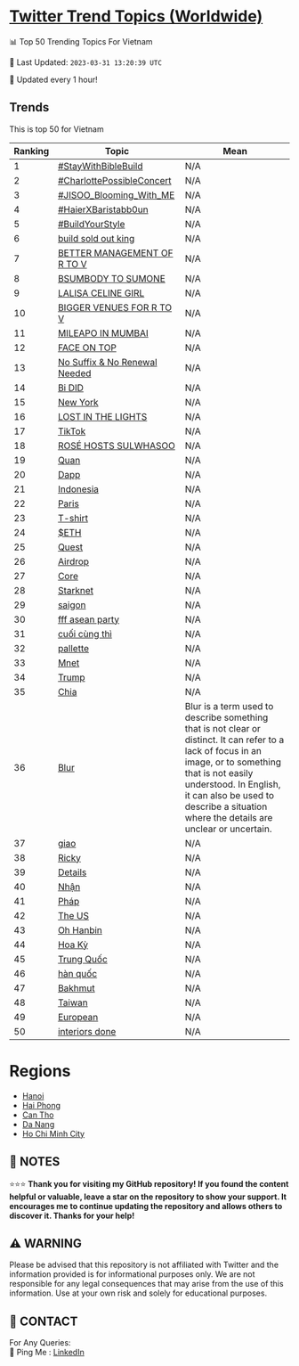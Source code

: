 [Twitter Trend Topics (Worldwide)](https://github.com/ErcinDedeoglu/Twitter-Trend-Topics)
==========


📊 Top 50 Trending Topics For Vietnam

📆 Last Updated: `2023-03-31 13:20:39 UTC`

🔧 Updated every 1 hour!


## Trends

This is top 50 for Vietnam

| Ranking | Topic | Mean |
| ------- | ------------ | ------------ |
| 1 | [#StayWithBibleBuild](http://twitter.com/search?q=%23StayWithBibleBuild) | N/A |
| 2 | [#CharlottePossibleConcert](http://twitter.com/search?q=%23CharlottePossibleConcert) | N/A |
| 3 | [#JISOO_Blooming_With_ME](http://twitter.com/search?q=%23JISOO_Blooming_With_ME) | N/A |
| 4 | [#HaierXBaristabb0un](http://twitter.com/search?q=%23HaierXBaristabb0un) | N/A |
| 5 | [#BuildYourStyle](http://twitter.com/search?q=%23BuildYourStyle) | N/A |
| 6 | [build sold out king](http://twitter.com/search?q=build+sold+out+king) | N/A |
| 7 | [BETTER MANAGEMENT OF R TO V](http://twitter.com/search?q=BETTER+MANAGEMENT+OF+R+TO+V) | N/A |
| 8 | [BSUMBODY TO SUMONE](http://twitter.com/search?q=BSUMBODY+TO+SUMONE) | N/A |
| 9 | [LALISA CELINE GIRL](http://twitter.com/search?q=LALISA+CELINE+GIRL) | N/A |
| 10 | [BIGGER VENUES FOR R TO V](http://twitter.com/search?q=BIGGER+VENUES+FOR+R+TO+V) | N/A |
| 11 | [MILEAPO IN MUMBAI](http://twitter.com/search?q=MILEAPO+IN+MUMBAI) | N/A |
| 12 | [FACE ON TOP](http://twitter.com/search?q=FACE+ON+TOP) | N/A |
| 13 | [️No Suffix & No Renewal Needed](http://twitter.com/search?q=%ef%b8%8fNo+Suffix+%26+No+Renewal+Needed) | N/A |
| 14 | [Bi DID](http://twitter.com/search?q=Bi+DID) | N/A |
| 15 | [New York](http://twitter.com/search?q=New+York) | N/A |
| 16 | [LOST IN THE LIGHTS](http://twitter.com/search?q=LOST+IN+THE+LIGHTS) | N/A |
| 17 | [TikTok](http://twitter.com/search?q=TikTok) | N/A |
| 18 | [ROSÉ HOSTS SULWHASOO](http://twitter.com/search?q=ROS%c3%89+HOSTS+SULWHASOO) | N/A |
| 19 | [Quan](http://twitter.com/search?q=Quan) | N/A |
| 20 | [Dapp](http://twitter.com/search?q=Dapp) | N/A |
| 21 | [Indonesia](http://twitter.com/search?q=Indonesia) | N/A |
| 22 | [Paris](http://twitter.com/search?q=Paris) | N/A |
| 23 | [T-shirt](http://twitter.com/search?q=T-shirt) | N/A |
| 24 | [$ETH](http://twitter.com/search?q=%24ETH) | N/A |
| 25 | [Quest](http://twitter.com/search?q=Quest) | N/A |
| 26 | [Airdrop](http://twitter.com/search?q=Airdrop) | N/A |
| 27 | [Core](http://twitter.com/search?q=Core) | N/A |
| 28 | [Starknet](http://twitter.com/search?q=Starknet) | N/A |
| 29 | [saigon](http://twitter.com/search?q=saigon) | N/A |
| 30 | [fff asean party](http://twitter.com/search?q=fff+asean+party) | N/A |
| 31 | [cuối cùng thì](http://twitter.com/search?q=cu%e1%bb%91i+c%c3%b9ng+th%c3%ac) | N/A |
| 32 | [pallette](http://twitter.com/search?q=pallette) | N/A |
| 33 | [Mnet](http://twitter.com/search?q=Mnet) | N/A |
| 34 | [Trump](http://twitter.com/search?q=Trump) | N/A |
| 35 | [Chia](http://twitter.com/search?q=Chia) | N/A |
| 36 | [Blur](http://twitter.com/search?q=Blur) | Blur is a term used to describe something that is not clear or distinct. It can refer to a lack of focus in an image, or to something that is not easily understood. In English, it can also be used to describe a situation where the details are unclear or uncertain. |
| 37 | [giao](http://twitter.com/search?q=giao) | N/A |
| 38 | [Ricky](http://twitter.com/search?q=Ricky) | N/A |
| 39 | [Details](http://twitter.com/search?q=Details) | N/A |
| 40 | [Nhận](http://twitter.com/search?q=Nh%e1%ba%adn) | N/A |
| 41 | [Pháp](http://twitter.com/search?q=Ph%c3%a1p) | N/A |
| 42 | [The US](http://twitter.com/search?q=The+US) | N/A |
| 43 | [Oh Hanbin](http://twitter.com/search?q=Oh+Hanbin) | N/A |
| 44 | [Hoa Kỳ](http://twitter.com/search?q=Hoa+K%e1%bb%b3) | N/A |
| 45 | [Trung Quốc](http://twitter.com/search?q=Trung+Qu%e1%bb%91c) | N/A |
| 46 | [hàn quốc](http://twitter.com/search?q=h%c3%a0n+qu%e1%bb%91c) | N/A |
| 47 | [Bakhmut](http://twitter.com/search?q=Bakhmut) | N/A |
| 48 | [Taiwan](http://twitter.com/search?q=Taiwan) | N/A |
| 49 | [European](http://twitter.com/search?q=European) | N/A |
| 50 | [interiors done](http://twitter.com/search?q=interiors+done) | N/A |



# Regions

* [Hanoi](</Vietnam/Hanoi.md>)
* [Hai Phong](</Vietnam/Hai Phong.md>)
* [Can Tho](</Vietnam/Can Tho.md>)
* [Da Nang](</Vietnam/Da Nang.md>)
* [Ho Chi Minh City](</Vietnam/Ho Chi Minh City.md>)



## 📝 NOTES

⭐⭐⭐ **Thank you for visiting my GitHub repository! If you found the content helpful or valuable, leave a star on the repository to show your support. It encourages me to continue updating the repository and allows others to discover it. Thanks for your help!**


## ⚠️ WARNING

Please be advised that this repository is not affiliated with Twitter and the information provided is for informational purposes only. We are not responsible for any legal consequences that may arise from the use of this information. Use at your own risk and solely for educational purposes.


## 📨 CONTACT

 For Any Queries:  
            🏓 Ping Me : [LinkedIn](https://www.linkedin.com/in/ercindedeoglu/)
